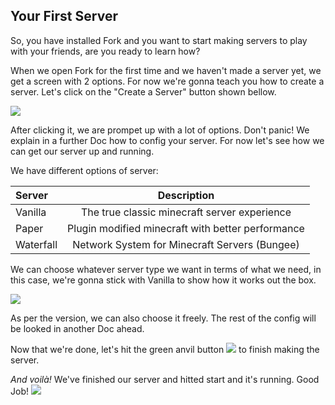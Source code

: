 ## Your First Server
So, you have installed Fork and you want to start making servers to play with your friends, are you ready to learn how?

When we open Fork for the first time and we haven&apos;t made a server yet, we get a screen with 2 options. For now we&apos;re gonna teach you how to create a server. Let's click on the "Create a Server" button shown bellow.

![](https://i.imgur.com/AO44ZeD.png)

After clicking it, we are prompet up with a lot of options. Don&apos;t panic! We explain in a further Doc how to config your server. For now let&apos;s see how we can get our server up and running.

We have different options of server:

| Server     | Description |
| :--------- | :-----:|
| Vanilla  | The true classic minecraft server experience |
| Paper    | Plugin modified minecraft with better performance |
| Waterfall     | Network System for Minecraft Servers (Bungee) |

We can choose whatever server type we want in terms of what we need, in this case, we're gonna stick with Vanilla to show how it works out the box.

![](https://i.imgur.com/5ofDVNs.png)

As per the version, we can also choose it freely. The rest of the config will be looked in another Doc ahead.

Now that we&apos;re done, let&apos;s hit the green anvil button ![](https://i.imgur.com/cyJgEsP.png) to finish making the server. 

_And voilà!_ We&apos;ve finished our server and hitted start and it&apos;s running. Good Job!
![](https://i.imgur.com/BiMKJma.png)

